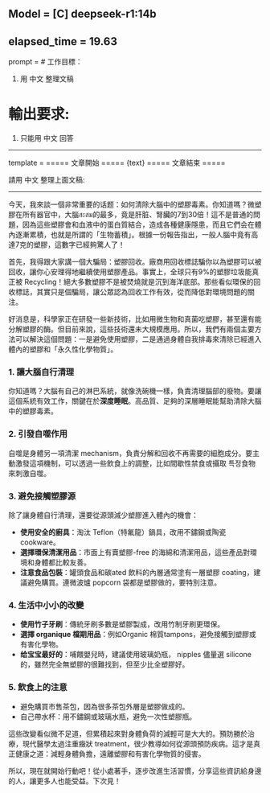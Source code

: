 Model = [C] deepseek-r1:14b
---

elapsed_time = 19.63
---

prompt = # 工作目標：
1. 用 中文 整理文稿
# 輸出要求:
1. 只能用 中文 回答

---

template = 
===== 文章開始 =====
{text}
===== 文章結束 =====

請用 中文 整理上面文稿:

---

今天，我來談一個非常重要的话题：如何清除大腦中的塑膠毒素。你知道嗎？微塑膠在所有器官中，大腦สะสม的最多，竟是肝脏、腎臟的7到30倍！這不是普通的問題，因為這些塑膠會和血液中的蛋白質結合，造成各種健康隱患，而且它們会在體內逐漸累積，也就是所謂的「生物蓄積」。根據一份報告指出，一般人腦中竟有高達7克的塑膠，這數字已經夠驚人了！

首先，我得跟大家講一個大騙局：塑膠回收。廠商用回收標誌騙你以為塑膠可以被回收，讓你心安理得地繼續使用塑膠產品。事實上，全球只有9%的塑膠垃圾能真正被 Recycling！絕大多數塑膠不是被焚燒就是沉到海洋底部。那些看似環保的回收標誌，其實只是個騙局，讓公眾認為回收工作有效，從而降低對環境問題的關注。

好消息是，科學家正在研發一些新技術，比如用微生物和真菌吃塑膠，甚至還有能分解塑膠的酶。但目前來說，這些技術還未大規模應用。所以，我們有兩個主要方法可以解決這個問題：一是避免使用塑膠，二是通過身體自我排毒來清除已經進入體內的塑膠和「永久性化學物質」。

### 1. **讓大腦自行清理**
你知道嗎？大腦有自己的淋巴系統，就像洗碗機一樣，負責清理腦部的廢物。要讓這個系統有效工作，關鍵在於**深度睡眠**。高品質、足夠的深層睡眠能幫助清除大腦中的塑膠毒素。

### 2. **引發自噬作用**
自噬是身體另一項清潔 mechanism，負責分解和回收不再需要的細胞成分。要主動激發這項機制，可以透過一些飲食上的調整，比如間歇性禁食或攝取 특정食物來刺激自噬。

### 3. **避免接觸塑膠源**
除了讓身體自行清理，還要從源頭減少塑膠進入體內的機會：
- **使用安全的廚具**：淘汰 Teflon（特氟龍）鍋具，改用不鏽鋼或陶瓷 cookware。
- **選擇環保清潔用品**：市面上有賣塑膠-free 的海綿和清潔用品，這些產品對環境和身體都比較友善。
- **注意食品包裝**：罐頭食品和碳ated 飲料的內層通常塗有一層塑膠 coating，建議避免購買。連微波爐 popcorn 袋都是塑膠做的，要特別注意。

### 4. **生活中小小的改變**
- **使用竹子牙刷**：傳統牙刷多數是塑膠製成，改用竹制牙刷更環保。
- **選擇 organique 檔期用品**：例如Organic 棉質tampons，避免接觸到塑膠或有害化學物。
- **给宝宝最好的**：哺餵嬰兒時，建議使用玻璃奶瓶， nipples 儘量選 silicone 的，雖然完全無塑膠的很難找到，但至少比全塑膠好。

### 5. **飲食上的注意**
- 避免購買市售茶包，因為很多茶包外層是塑膠做成的。
- 自己帶水杯：用不鏽鋼或玻璃水瓶，避免一次性塑膠瓶。

這些改變看似微不足道，但累積起來對身體負荷的減輕可是大大的。預防勝於治療，現代醫學太過注重癥狀 treatment，很少教導如何從源頭預防疾病。這才是真正健康之道：減輕身體負擔，遠離塑膠和有害化學物質的侵害。

所以，現在就開始行動吧！從小處著手，逐步改進生活習慣，分享這些資訊給身邊的人，讓更多人也能受益。下次見！